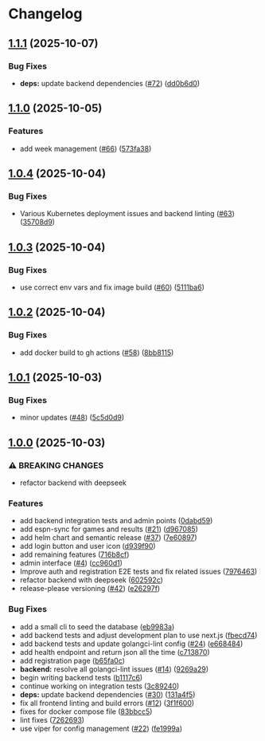 # Changelog

## [1.1.1](https://github.com/dhpollack/football-pool/compare/v1.1.0...v1.1.1) (2025-10-07)


### Bug Fixes

* **deps:** update backend dependencies ([#72](https://github.com/dhpollack/football-pool/issues/72)) ([dd0b6d0](https://github.com/dhpollack/football-pool/commit/dd0b6d0ac60011a71e4c776c6371abfb01a5d00d))

## [1.1.0](https://github.com/dhpollack/football-pool/compare/v1.0.4...v1.1.0) (2025-10-05)


### Features

* add week management ([#66](https://github.com/dhpollack/football-pool/issues/66)) ([573fa38](https://github.com/dhpollack/football-pool/commit/573fa38ed2dcdf0eca92d5f80afaef0a644508dd))

## [1.0.4](https://github.com/dhpollack/football-pool/compare/v1.0.3...v1.0.4) (2025-10-04)


### Bug Fixes

* Various Kubernetes deployment issues and backend linting ([#63](https://github.com/dhpollack/football-pool/issues/63)) ([35708d9](https://github.com/dhpollack/football-pool/commit/35708d921ce86f80f6b1e54354e25bc369e1f918))

## [1.0.3](https://github.com/dhpollack/football-pool/compare/v1.0.2...v1.0.3) (2025-10-04)


### Bug Fixes

* use correct env vars and fix image build ([#60](https://github.com/dhpollack/football-pool/issues/60)) ([5111ba6](https://github.com/dhpollack/football-pool/commit/5111ba6ba5ed3440923524c3375f1334516b7f9e))

## [1.0.2](https://github.com/dhpollack/football-pool/compare/v1.0.1...v1.0.2) (2025-10-04)


### Bug Fixes

* add docker build to gh actions ([#58](https://github.com/dhpollack/football-pool/issues/58)) ([8bb8115](https://github.com/dhpollack/football-pool/commit/8bb8115f721693efa8b7e44bb1cb0890ef683b0c))

## [1.0.1](https://github.com/dhpollack/football-pool/compare/v1.0.0...v1.0.1) (2025-10-03)


### Bug Fixes

* minor updates ([#48](https://github.com/dhpollack/football-pool/issues/48)) ([5c5d0d9](https://github.com/dhpollack/football-pool/commit/5c5d0d93d8cd8fa828ffbc21306bb3e194dedc54))

## [1.0.0](https://github.com/dhpollack/football-pool/compare/v0.1.0...v1.0.0) (2025-10-03)


### ⚠ BREAKING CHANGES

* refactor backend with deepseek

### Features

* add backend integration tests and admin points ([0dabd59](https://github.com/dhpollack/football-pool/commit/0dabd59e310a2e602ba4e97bd8ddc96125acf887))
* add espn-sync for games and results ([#21](https://github.com/dhpollack/football-pool/issues/21)) ([d967085](https://github.com/dhpollack/football-pool/commit/d9670858e568fac8c07dcc67a5aa27cb3dec9e0d))
* add helm chart and semantic release ([#37](https://github.com/dhpollack/football-pool/issues/37)) ([7e60897](https://github.com/dhpollack/football-pool/commit/7e60897cf409f7a235febfbbcc043eec31dcbcea))
* add login button and user icon ([d939f90](https://github.com/dhpollack/football-pool/commit/d939f90069c69d8c2c153e146bd57cd2377ea094))
* add remaining features ([716b8cf](https://github.com/dhpollack/football-pool/commit/716b8cfc52f60a7a3481a554be70b4df5d00d53b))
* admin interface ([#4](https://github.com/dhpollack/football-pool/issues/4)) ([cc960d1](https://github.com/dhpollack/football-pool/commit/cc960d1501e05ab00fcefe0d4c07f5475955f5aa))
* Improve auth and registration E2E tests and fix related issues ([7976463](https://github.com/dhpollack/football-pool/commit/7976463f28ed433b68278b7ac62c3d39a85ec7b6))
* refactor backend with deepseek ([602592c](https://github.com/dhpollack/football-pool/commit/602592ce6620b9a163f7c4dc8aa0e385bb0b2136))
* release-please versioning ([#42](https://github.com/dhpollack/football-pool/issues/42)) ([e26297f](https://github.com/dhpollack/football-pool/commit/e26297f30d8cd7ca8e735032e45a41bf431c6686))


### Bug Fixes

* add a small cli to seed the database ([eb9983a](https://github.com/dhpollack/football-pool/commit/eb9983aede8bb99322af0e74a0b14425dd0b81a2))
* add backend tests and adjust development plan to use next.js ([fbecd74](https://github.com/dhpollack/football-pool/commit/fbecd74e7fa6a1c48f75d0eb30aca4c0016c53f8))
* add backend tests and update golangci-lint config ([#24](https://github.com/dhpollack/football-pool/issues/24)) ([e668484](https://github.com/dhpollack/football-pool/commit/e668484d66fc7b10a3b60b05e0028c071637c09c))
* add health endpoint and return json all the time ([c713870](https://github.com/dhpollack/football-pool/commit/c7138702746dfe243fec1d50358614da4c86428d))
* add registration page ([b65fa0c](https://github.com/dhpollack/football-pool/commit/b65fa0c7f2b55d4900b1d73403fe5dbaf8340793))
* **backend:** resolve all golangci-lint issues ([#14](https://github.com/dhpollack/football-pool/issues/14)) ([9269a29](https://github.com/dhpollack/football-pool/commit/9269a29b008ababb5e1da72ee667ce511d81bb7e))
* begin writing backend tests ([b1117c6](https://github.com/dhpollack/football-pool/commit/b1117c623b27e05e8ac06754e996fc12d1d369fe))
* continue working on integration tests ([3c89240](https://github.com/dhpollack/football-pool/commit/3c892404e0374e73fd8d93ae455ae7322879f993))
* **deps:** update backend dependencies ([#30](https://github.com/dhpollack/football-pool/issues/30)) ([131a4f5](https://github.com/dhpollack/football-pool/commit/131a4f59866bb2a9381bac0958c24e534eb3b678))
* fix all frontend linting and build errors ([#12](https://github.com/dhpollack/football-pool/issues/12)) ([3f1f600](https://github.com/dhpollack/football-pool/commit/3f1f60016cfe63440ab037e5d1e5b70f3158a928))
* fixes for docker compose file ([83bbcc5](https://github.com/dhpollack/football-pool/commit/83bbcc5ef01974a19db52a8aac79d96b3ab39065))
* lint fixes ([7262693](https://github.com/dhpollack/football-pool/commit/7262693e38dafc2eb5aca0dfa7bbcf18bc0f7d72))
* use viper for config management ([#22](https://github.com/dhpollack/football-pool/issues/22)) ([fe1999a](https://github.com/dhpollack/football-pool/commit/fe1999a55418a8aadadaac22eb0fc2aba4f81a1d))
